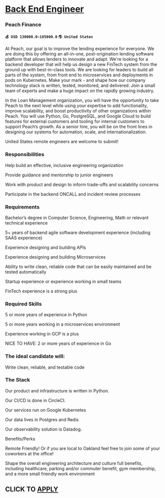 # [Back End Engineer](https://www.remotewlb.com/apply/back-end-engineer-92083)  
### Peach Finance  
#### `💰 USD 130000.0~185000.0` `🌎 United States`  

At Peach, our goal is to improve the lending experience for everyone. We are doing this by offering an all-in-one, post-origination lending software platform that allows lenders to innovate and adapt. We're looking for a backend developer that will help us design a new FinTech system from the ground up with best-in-class tools. We are looking for leaders to build all parts of the system, from front end to microservices and deployments in pods on Kubernetes. Make your mark - and shape how our company technology stack is written, tested, monitored, and delivered. Join a small team of experts and make a huge impact on the rapidly growing industry.

In the Loan Management organization, you will have the opportunity to take Peach to the next level while using your expertise to add functionality, improve scalability, and boost productivity of other organizations within Peach. You will use Python, Go, PostgreSQL, and Google Cloud to build features for external customers and tooling for internal customers to support Peach’s growth. As a senior hire, you will be on the front lines in designing our systems for automation, scale, and internationalization.

United States remote engineers are welcome to submit!

### Responsibilities

Help build an effective, inclusive engineering organization

Provide guidance and mentorship to junior engineers

Work with product and design to inform trade-offs and scalability concerns

Participate in the backend ONCALL and incident review processes

### Requirements

Bachelor’s degree in Computer Science, Engineering, Math or relevant technical experience

5+ years of backend agile software development experience (including SAAS experience)

Experience designing and building APIs

Experience designing and building Microservices

Ability to write clean, reliable code that can be easily maintained and be tested automatically

Startup experience or experience working in small teams

FinTech experience is a strong plus

### Required Skills

5 or more years of experience in Python

5 or more years working in a microservices environment

Experience working in GCP is a plus

NICE TO HAVE: 2 or more years of experience in Go

### The ideal candidate will:

Write clean, reliable, and testable code

### The Stack

Our product and infrastructure is written in Python.

Our CI/CD is done in CircleCI.

Our services run on Google Kubernetes

Our data lives in Postgres and Redis

Our observability solution is Datadog.

Benefits/Perks

Remote Friendly! Or if you are local to Oakland feel free to join some of your coworkers at the office!

Shape the overall engineering architecture and culture full benefits, including healthcare, parking and/or commuter benefit, gym membership, and a more small friendly work environment

  
## CLICK TO [APPLY](https://www.remotewlb.com/apply/back-end-engineer-92083)

